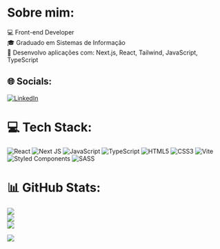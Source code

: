 # Sobre mim:
💻 Front-end Developer <br>🎓 Graduado em Sistemas de Informação<br>🧰 Desenvolvo aplicações com: Next.js, React, Tailwind, JavaScript, TypeScript<br> 


## 🌐 Socials:
[![LinkedIn](https://img.shields.io/badge/LinkedIn-%230077B5.svg?logo=linkedin&logoColor=white)](https://linkedin.com/in/charlesalmeiida) 

# 💻 Tech Stack:
![React](https://img.shields.io/badge/react-%2320232a.svg?style=for-the-badge&logo=react&logoColor=%2361DAFB) ![Next JS](https://img.shields.io/badge/Next-black?style=for-the-badge&logo=next.js&logoColor=white) ![JavaScript](https://img.shields.io/badge/javascript-%23323330.svg?style=for-the-badge&logo=javascript&logoColor=%23F7DF1E) ![TypeScript](https://img.shields.io/badge/typescript-%23007ACC.svg?style=for-the-badge&logo=typescript&logoColor=white) ![HTML5](https://img.shields.io/badge/html5-%23E34F26.svg?style=for-the-badge&logo=html5&logoColor=white) ![CSS3](https://img.shields.io/badge/css3-%231572B6.svg?style=for-the-badge&logo=css3&logoColor=white) ![Vite](https://img.shields.io/badge/vite-%23646CFF.svg?style=for-the-badge&logo=vite&logoColor=white) ![Styled Components](https://img.shields.io/badge/styled--components-DB7093?style=for-the-badge&logo=styled-components&logoColor=white) ![SASS](https://img.shields.io/badge/SASS-hotpink.svg?style=for-the-badge&logo=SASS&logoColor=white)
# 📊 GitHub Stats:
![](https://github-readme-stats.vercel.app/api?username=charlesalmeiida&theme=react&hide_border=true&include_all_commits=false&count_private=false)<br/>
![](https://github-readme-streak-stats.herokuapp.com/?user=charlesalmeiida&theme=react&hide_border=true)<br/>
![](https://github-readme-stats.vercel.app/api/top-langs/?username=charlesalmeiida&theme=react&hide_border=true&include_all_commits=false&count_private=false&layout=compact)


[![](https://visitcount.itsvg.in/api?id=charlesalmeiida&icon=0&color=0)](https://visitcount.itsvg.in)

